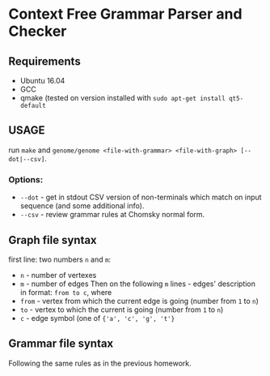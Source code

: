 # Context Free Grammar Parser and Checker

## Requirements
* Ubuntu 16.04
* GCC
* qmake (tested on version installed with `sudo apt-get install qt5-default`

## USAGE
run `make` and `genome/genome <file-with-grammar> <file-with-graph> [--dot|--csv]`. 
### Options:
* `--dot` - get in stdout CSV version of non-terminals which match on input sequence (and some additional info).
* `--csv` - review grammar rules at Chomsky normal form.

## Graph file syntax
first line: two numbers `n` and `m`:
* `n` - number of vertexes
* `m` - number of edges
Then on the following `m` lines - edges' description in format: `from to c`, where
* `from` - vertex from which the current edge is going (number from `1` to `n`)
* `to` - vertex to which the current is going (number from `1` to `n`)
* `c` - edge symbol (one of `{'a', 'c', 'g', 't'}`

## Grammar file syntax
Following the same rules as in the previous homework.


